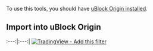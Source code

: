 To use this tools, you should have [uBlock Origin installed](https://github.com/gorhill/uBlock).

## Import into uBlock Origin

:---:|:---:|
[![TradingView - Add this filter](https://img.shields.io/static/v1?label=uBO&message=add%20this%20filter&color=de3f32&style=flat&logo=uBlock%20Origin)](https://subscribe.adblockplus.org/?location=https://raw.githubusercontent.com/yvdjee/uBlock-filter/main/tradingview.txt&title=uBlock-yvdjee-filter)